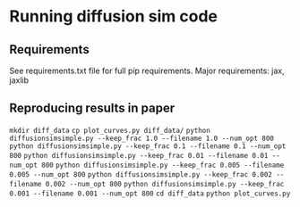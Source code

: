 # Running diffusion sim code

## Requirements

See requirements.txt file for full pip requirements.
Major requirements: jax, jaxlib

## Reproducing results in paper

``mkdir diff_data``
``cp plot_curves.py diff_data/``
``python diffusionsimsimple.py --keep_frac 1.0 --filename 1.0 --num_opt 800``
``python diffusionsimsimple.py --keep_frac 0.1 --filename 0.1 --num_opt 800``
``python diffusionsimsimple.py --keep_frac 0.01 --filename 0.01 --num_opt 800``
``python diffusionsimsimple.py --keep_frac 0.005 --filename 0.005 --num_opt 800``
``python diffusionsimsimple.py --keep_frac 0.002 --filename 0.002 --num_opt 800``
``python diffusionsimsimple.py --keep_frac 0.001 --filename 0.001 --num_opt 800``
``cd diff_data``
``python plot_curves.py``
